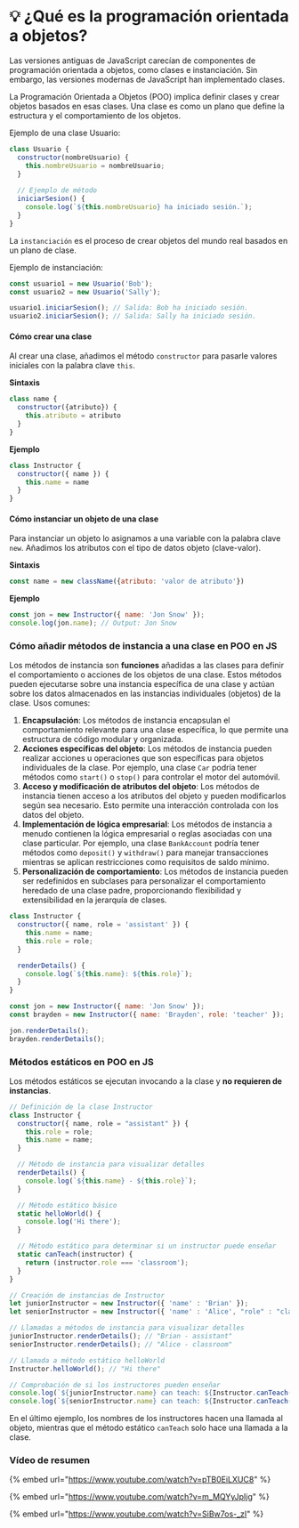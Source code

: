 # 💡 ¿Qué es la programación orientada a objetos?

Las versiones antiguas de JavaScript carecían de componentes de programación orientada a objetos, como clases e instanciación. Sin embargo, las versiones modernas de JavaScript han implementado clases.

La Programación Orientada a Objetos (POO) implica definir clases y crear objetos basados en esas clases. Una clase es como un plano que define la estructura y el comportamiento de los objetos.

Ejemplo de una clase Usuario:

```javascript
class Usuario {
  constructor(nombreUsuario) {
    this.nombreUsuario = nombreUsuario;
  }
  
  // Ejemplo de método
  iniciarSesion() {
    console.log(`${this.nombreUsuario} ha iniciado sesión.`);
  }
}
```

La `instanciación` es el proceso de crear objetos del mundo real basados en un plano de clase.

Ejemplo de instanciación:

```javascript
const usuario1 = new Usuario('Bob');
const usuario2 = new Usuario('Sally');

usuario1.iniciarSesion(); // Salida: Bob ha iniciado sesión.
usuario2.iniciarSesion(); // Salida: Sally ha iniciado sesión.
```

#### Cómo crear una clase

Al crear una clase, añadimos el método `constructor` para pasarle valores iniciales con la palabra clave `this`.

**Sintaxis**

```javascript
class name {
  constructor({atributo}) {
    this.atributo = atributo
  }
}
```

**Ejemplo**

```javascript
class Instructor {
  constructor({ name }) {
    this.name = name
  }
}
```

#### Cómo instanciar un objeto de una clase

Para instanciar un objeto lo asignamos a una variable con la palabra clave `new`. Añadimos los atributos con el tipo de datos objeto (clave-valor).

**Sintaxis**

```javascript
const name = new className({atributo: 'valor de atributo'})
```

**Ejemplo**

```javascript
const jon = new Instructor({ name: 'Jon Snow' });
console.log(jon.name); // Output: Jon Snow
```

### Cómo añadir métodos de instancia a una clase en POO en JS

Los métodos de instancia son **funciones** añadidas a las clases para definir el comportamiento o acciones de los objetos de una clase. Estos métodos pueden ejecutarse sobre una instancia específica de una clase y actúan sobre los datos almacenados en las instancias individuales (objetos) de la clase. Usos comunes:

1. **Encapsulación**: Los métodos de instancia encapsulan el comportamiento relevante para una clase específica, lo que permite una estructura de código modular y organizada.
2. **Acciones específicas del objeto**: Los métodos de instancia pueden realizar acciones u operaciones que son específicas para objetos individuales de la clase. Por ejemplo, una clase `Car` podría tener métodos como `start()` o `stop()` para controlar el motor del automóvil.
3. **Acceso y modificación de atributos del objeto**: Los métodos de instancia tienen acceso a los atributos del objeto y pueden modificarlos según sea necesario. Esto permite una interacción controlada con los datos del objeto.
4. **Implementación de lógica empresarial**: Los métodos de instancia a menudo contienen la lógica empresarial o reglas asociadas con una clase particular. Por ejemplo, una clase `BankAccount` podría tener métodos como `deposit()` y `withdraw()` para manejar transacciones mientras se aplican restricciones como requisitos de saldo mínimo.
5. **Personalización de comportamiento**: Los métodos de instancia pueden ser redefinidos en subclases para personalizar el comportamiento heredado de una clase padre, proporcionando flexibilidad y extensibilidad en la jerarquía de clases.

```javascript
class Instructor {
  constructor({ name, role = 'assistant' }) {
    this.name = name;
    this.role = role;
  }

  renderDetails() {
    console.log(`${this.name}: ${this.role}`);
  }
}
```

```javascript
const jon = new Instructor({ name: 'Jon Snow' });
const brayden = new Instructor({ name: 'Brayden', role: 'teacher' });

jon.renderDetails();
brayden.renderDetails();
```

### Métodos estáticos en POO en JS

Los métodos estáticos se ejecutan invocando a la clase y **no requieren de instancias**.

```javascript
// Definición de la clase Instructor
class Instructor {
  constructor({ name, role = "assistant" }) {
    this.role = role;
    this.name = name;
  }

  // Método de instancia para visualizar detalles
  renderDetails() {
    console.log(`${this.name} - ${this.role}`);
  }

  // Método estático básico
  static helloWorld() {
    console.log('Hi there');
  }

  // Método estático para determinar si un instructor puede enseñar
  static canTeach(instructor) {
    return (instructor.role === 'classroom');
  }
}

// Creación de instancias de Instructor
let juniorInstructor = new Instructor({ 'name' : 'Brian' });
let seniorInstructor = new Instructor({ 'name' : 'Alice', "role" : "classroom" });

// Llamadas a métodos de instancia para visualizar detalles
juniorInstructor.renderDetails(); // "Brian - assistant"
seniorInstructor.renderDetails(); // "Alice - classroom"

// Llamada a método estático helloWorld
Instructor.helloWorld(); // "Hi there"

// Comprobación de si los instructores pueden enseñar
console.log(`${juniorInstructor.name} can teach: ${Instructor.canTeach(juniorInstructor)}`); // "Brian can teach: false"
console.log(`${seniorInstructor.name} can teach: ${Instructor.canTeach(seniorInstructor)}`); // "Alice can teach: true"
```

En el último ejemplo, los nombres de los instructores hacen una llamada al objeto, mientras que el método estático `canTeach` solo hace una llamada a la clase.

### Vídeo de resumen



{% embed url="https://www.youtube.com/watch?v=pTB0EiLXUC8" %}

{% embed url="https://www.youtube.com/watch?v=m_MQYyJpIjg" %}

{% embed url="https://www.youtube.com/watch?v=SiBw7os-_zI" %}

